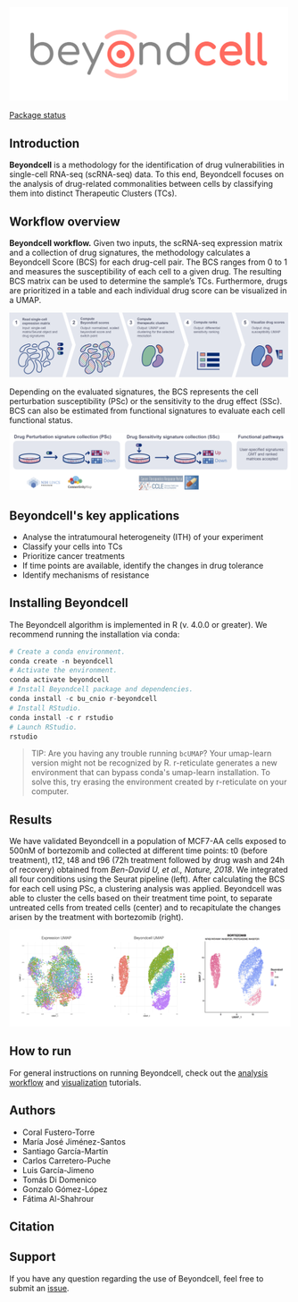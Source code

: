 <img src="./.img/beyondcell.png" width="500">

[Package status](https://gitlab.com/bu_cnio/Beyondcell/commits/master)

## Introduction
**Beyondcell** is a methodology for the identification of drug vulnerabilities 
in single-cell RNA-seq (scRNA-seq) data. To this end, Beyondcell focuses on the 
analysis of drug-related commonalities between cells by classifying them into 
distinct Therapeutic Clusters (TCs).

## Workflow overview

**Beyondcell workflow.** Given two inputs, the scRNA-seq expression matrix and a 
collection of drug signatures, the methodology calculates a Beyondcell Score 
(BCS) for each drug-cell pair. The BCS ranges from 0 to 1 and measures the 
susceptibility of each cell to a given drug. The resulting BCS matrix can be 
used to determine the sample’s TCs. Furthermore, drugs are prioritized in a 
table and each individual drug score can be visualized in a UMAP.

![Beyondcell workflow](./.img/workflow_tutorial.png)

Depending on the evaluated signatures, the BCS represents the cell perturbation 
susceptibility (PSc) or the sensitivity to the drug effect (SSc). BCS can also 
be estimated from functional signatures  to evaluate each cell functional 
status.

![drug signatures](./.img/drug_signatures.png)

## Beyondcell's key applications
 * Analyse the intratumoural heterogeneity (ITH) of your experiment 
 * Classify your cells into TCs
 * Prioritize cancer treatments
 * If time points are available, identify the changes in drug tolerance
 * Identify mechanisms of resistance

## Installing Beyondcell
The Beyondcell algorithm is implemented in R (v. 4.0.0 or greater). We recommend 
running the installation via conda: 

```r
# Create a conda environment.
conda create -n beyondcell 
# Activate the environment.
conda activate beyondcell
# Install Beyondcell package and dependencies.
conda install -c bu_cnio r-beyondcell
# Install RStudio.
conda install -c r rstudio
# Launch RStudio.
rstudio
```
> TIP: Are you having any trouble running `bcUMAP`? Your umap-learn version 
might not be recognized by R. r-reticulate generates a new environment that can 
bypass conda's umap-learn installation. To solve this, try erasing the 
environment created by r-reticulate on your computer.

## Results
We have validated Beyondcell in a population of MCF7-AA cells exposed to 500nM 
of bortezomib and collected at different time points: t0 (before treatment), 
t12, t48 and t96 (72h treatment followed by drug wash and 24h of recovery) 
obtained from *Ben-David U, et al., Nature, 2018*. We integrated all four 
conditions using the Seurat pipeline (left). After calculating the BCS for each 
cell using PSc, a clustering analysis was applied. Beyondcell was able to 
cluster the cells based on their treatment time point, to separate untreated 
cells from treated cells (center) and to recapitulate the changes arisen by the 
treatment with bortezomib (right). 

![results_golub](./.img/integrated_bendavid.png)


## How to run
For general instructions on running Beyondcell, check out the [analysis workflow](https://gitlab.com/bu_cnio/Beyondcell/-/tree/master/tutorial/analysis_workflow) and [visualization](https://gitlab.com/bu_cnio/Beyondcell/-/tree/master/tutorial/visualization) tutorials.


## Authors

 * Coral Fustero-Torre
 * María José Jiménez-Santos
 * Santiago García-Martín
 * Carlos Carretero-Puche
 * Luis García-Jimeno
 * Tomás Di Domenico
 * Gonzalo Gómez-López
 * Fátima Al-Shahrour


## Citation

## Support
If you have any question regarding the use of Beyondcell, feel free to submit an [issue](https://gitlab.com/bu_cnio/Beyondcell/issues).
